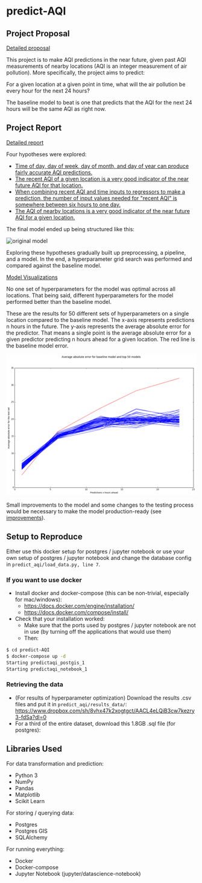 # predict-AQI

## Project Proposal

[Detailed proposal](./proposal.md)

This project is to make AQI predictions in the near future, given past AQI measurements of nearby locations (AQI is an integer measurement of air pollution). More specifically, the project aims to predict:

For a given location at a given point in time, what will the air pollution be every hour for the next 24 hours?

The baseline model to beat is one that predicts that the AQI for the next 24 hours will be the same AQI as right now.

## Project Report

[Detailed report](./report.md)

Four hypotheses were explored:

* [Time of day, day of week, day of month, and day of year can produce fairly accurate AQI predictions.](./predict_aqi/notebooks/hypothesis1_date_time.ipynb)
* [The recent AQI of a given location is a very good indicator of the near future AQI for that location.](./predict_aqi/notebooks/hypothesis2_recent_history.ipynb)
* [When combining recent AQI and time inputs to regressors to make a prediction, the number of input values needed for "recent AQI" is somewhere between six hours to one day.](./predict_aqi/notebooks/hypothesis3_history_depth.ipynb)
* [The AQI of nearby locations is a very good indicator of the near future AQI for a given location.](./predict_aqi/notebooks/hypothesis4_nearby_locations.ipynb)

The final model ended up being structured like this:

![original model](images/original_model.png)

Exploring these hypotheses gradually built up preprocessing, a pipeline, and a model. In the end, a hyperparameter grid search was performed and compared against the baseline model.

[Model Visualizations](./predict_aqi/notebooks/final_model.ipynb)

No one set of hyperparameters for the model was optimal across all locations. That being said, different hyperparameters for the model performed better than the baseline model.

These are the results for 50 different sets of hyperparameters on a single location compared to the baseline model. The x-axis represents predictions n hours in the future. The y-axis represents the average absolute error for the predictor. That means a single point is the average absolute error for a given predictor predicting n hours ahead for a given location. The red line is the baseline model error.

![Error on top 50 models](images/error_top_50s.png)

Small improvements to the model and some changes to the testing process would be necessary to make the model production-ready (see [improvements](./report.md#improvement)).

## Setup to Reproduce

Either use this docker setup for postgres / jupyter notebook or use your own setup of postgres / jupyter notebook and change the database config in `predict_aqi/load_data.py, line 7`.

### If you want to use docker

* Install docker and docker-compose (this can be non-trivial, especially for mac/windows):
  * https://docs.docker.com/engine/installation/
  * https://docs.docker.com/compose/install/
* Check that your installation worked:
  * Make sure that the ports used by postgres / jupyter notebook are not in use (by turning off the applications that would use them)
  * Then:
```bash
$ cd predict-AQI
$ docker-compose up -d
Starting predictaqi_postgis_1
Starting predictaqi_notebook_1
```

### Retrieving the data

* (For results of hyperparameter optimization) Download the results .csv files and put it in `predict_aqi/results_data/`: https://www.dropbox.com/sh/8vhx47k2xogtgct/AACL4eLQiB3cw7kezry3-fdSa?dl=0
* For a third of the entire dataset, download this 1.8GB .sql file (for postgres): 

## Libraries Used

For data transformation and prediction:
* Python 3
* NumPy
* Pandas
* Matplotlib
* Scikit Learn

For storing / querying data:
* Postgres
* Postgres GIS
* SQLAlchemy

For running everything:
* Docker
* Docker-compose
* Jupyter Notebook (jupyter/datascience-notebook)
